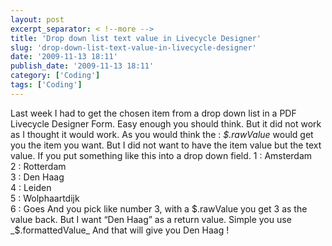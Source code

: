 ```yaml
---
layout: post
excerpt_separator: < !--more -->
title: 'Drop down list text value in Livecycle Designer'
slug: 'drop-down-list-text-value-in-livecycle-designer'
date: '2009-11-13 18:11'
publish_date: '2009-11-13 18:11'
category: ['Coding']
tags: ['Coding']
---
```

Last week I had to get the chosen item from a drop down list in a PDF
Livecycle Designer Form. Easy enough you should think. But it did not work as
I thought it would work. As you would think the : _$.rawValue_ would get you
the item you want. But I did not want to have the item value but the text
value. If you put something like this into a drop down field. 1 : Amsterdam  
2 : Rotterdam  
3 : Den Haag  
4 : Leiden  
5 : Wolphaartdijk  
6 : Goes And you pick like number 3, with a $.rawValue you get 3 as the value
back. But I want “Den Haag” as a return value. Simple you use
_$.formattedValue_ And that will give you Den Haag !

